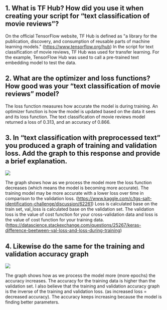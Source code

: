 ## 1. What is TF Hub?  How did you use it when creating your script for “text classification of movie reviews”?

On the official TensorFlow website, TF Hub is defined as "a library for the publication, discovery, and consumption of reusable parts of machine learning models." (https://www.tensorflow.org/hub) In the script for text classification of movie reviews, TF Hub was used for transfer learning. For the example, TensorFlow Hub was used to call a pre-trained text embedding model to test the data. 


## 2. What are the optimizer and loss functions?  How good was your “text classification of movie reviews” model?

The loss function measures how accurate the model is during training. An optimizer function is how the model is updated based on the data it sees and its loss function. The text classification of movie reviews model returned a loss of 0.313, and an accuracy of 0.866. 

## 3. In “text classification with preprocessed text” you produced a graph of training and validation loss.  Add the graph to this response and provide a brief explanation. 

![](https://user-images.githubusercontent.com/67920289/87259182-669dee80-c477-11ea-8458-926be6bd4abe.png)

The graph shows how as we process the model more the loss function decreases (which means the model is becoming more accurate). The training model may be more accurate with a lower loss over time in comparison to the validation loss. (https://www.kaggle.com/c/tgs-salt-identification-challenge/discussion/62261) Loss is calculated base on the train set, val_loss is calculated base on the validation set. The validation loss is the value of cost function for your cross-validation data and loss is the value of cost function for your training data. (https://datascience.stackexchange.com/questions/25267/keras-difference-beetween-val-loss-and-loss-during-training) 

## 4. Likewise do the same for the training and validation accuracy graph

![](https://user-images.githubusercontent.com/67920289/87259769-aa92f280-c47b-11ea-93f6-40b59aa8bd7b.png)

The graph shows how as we process the model more (more epochs) the accuracy increases. The accuracy for the training data is higher than the validation set. I also believe that the training and validation accuracy graph is the inverse of the training and validation loss. (as increased loss = decreased accuracy). The accuracy keeps increasing because the model is finding better parameters.




